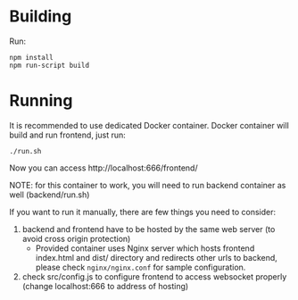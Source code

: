 Building
=================

Run:

	npm install 
	npm run-script build


Running
=========

It is recommended to use dedicated Docker container. Docker container will build and run frontend, just run:

	./run.sh

Now you can access http://localhost:666/frontend/

NOTE: for this container to work, you will need to run backend container as well (backend/run.sh)

If you want to run it manually, there are few things you need to consider:

1. backend and frontend have to be hosted by the same web server (to avoid cross origin protection)
	+ Provided container uses Nginx server which hosts frontend index.html and dist/ directory and  redirects other urls to backend, please check `nginx/nginx.conf` for sample configuration.
2. check src/config.js to configure frontend to access websocket properly (change localhost:666 to address of hosting)
